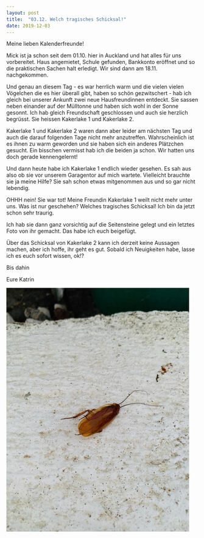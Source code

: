 ```yaml
---
layout: post
title:  "03.12. Welch tragisches Schicksal!"
date: 2019-12-03
---
```

Meine lieben Kalenderfreunde!


Mick ist ja schon seit dem 01.10. hier in Auckland und hat alles für uns vorbereitet. Haus angemietet, Schule gefunden, Bankkonto eröffnet und so die praktischen Sachen halt erledigt. Wir sind dann am 18.11. nachgekommen.

Und genau an diesem Tag - es war herrlich warm und die vielen vielen Vögelchen die es hier überall gibt, haben so schön gezwitschert - hab ich gleich bei unserer Ankunft zwei neue Hausfreundinnen entdeckt. Sie sassen neben einander auf der Mülltonne und haben sich wohl in der Sonne gesonnt. Ich hab gleich Freundschaft geschlossen und auch sie herzlich begrüsst. Sie heissen Kakerlake 1 und Kakerlake 2.

Kakerlake 1 und Kakerlake 2 waren dann aber leider am nächsten Tag und auch die darauf folgenden Tage nicht mehr anzutreffen. Wahrscheinlich ist es ihnen zu warm geworden und sie haben sich ein anderes Plätzchen gesucht. Ein bisschen vermisst hab ich die beiden ja schon. Wir hatten uns doch gerade kennengelernt!

Und dann heute habe ich Kakerlake 1 endlich wieder gesehen. Es sah aus also ob sie vor unserem Garagentor auf mich wartete. Vielleicht brauchte sie ja meine Hilfe? Sie sah schon etwas mitgenommen aus und so gar nicht lebendig.

OHHH nein! Sie war tot! Meine Freundin Kakerlake 1 weilt nicht mehr unter uns. Was ist nur geschehen? Welches tragisches Schicksal! Ich bin da jetzt schon sehr traurig.

Ich hab sie dann ganz vorsichtig auf die Seitensteine gelegt und ein letztes Foto von ihr gemacht. Das habe ich euch beigefügt.

Über das Schicksal von Kakerlake 2 kann ich derzeit keine Aussagen machen, aber ich hoffe, ihr geht es gut. Sobald ich Neuigkeiten habe, lasse ich es euch sofort wissen, ok!?

Bis dahin

Eure Katrin







![image1.jpeg](/assets/2019-12-03/image1.jpeg)

